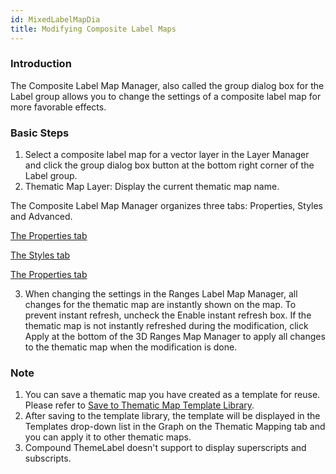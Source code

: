 ```yaml
---
id: MixedLabelMapDia
title: Modifying Composite Label Maps
---
```

### Introduction

The Composite Label Map Manager, also called the group dialog box for the
Label group allows you to change the settings of a composite label map for
more favorable effects.

### Basic Steps

1. Select a composite label map for a vector layer in the Layer Manager and click the group dialog box button at the bottom right corner of the Label group.
2. Thematic Map Layer: Display the current thematic map name.

The Composite Label Map Manager organizes three tabs: Properties, Styles and
Advanced.

[The Properties tab](PropertiesDia)

[The Styles tab](MixedStyleDia)

[The Properties tab](AdvancedDia)

3. When changing the settings in the Ranges Label Map Manager, all changes for the thematic map are instantly shown on the map. To prevent instant refresh, uncheck the Enable instant refresh box. If the thematic map is not instantly refreshed during the modification, click Apply at the bottom of the 3D Ranges Map Manager to apply all changes to the thematic map when the modification is done. 

### Note

1. You can save a thematic map you have created as a template for reuse. Please refer to [Save to Thematic Map Template Library](../Methods/DTv2_LoadStyleThemeTempl).
2. After saving to the template library, the template will be displayed in the Templates drop-down list in the Graph on the Thematic Mapping tab and you can apply it to other thematic maps.
3. Compound ThemeLabel doesn't support to display superscripts and subscripts.
